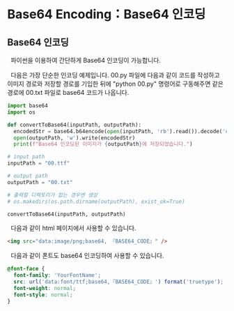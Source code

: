 # Base64 Encoding：Base64 인코딩

## Base64 인코딩

&nbsp; 파이썬을 이용하여 간단하게 Base64 인코딩이 가능합니다.

&nbsp; 다음은 가장 단순한 인코딩 예제입니다. 00.py 파일에 다음과 같이 코드를 작성하고 이미지 경로와 저장할 경로를 기입한 뒤에 "python 00.py" 명령어로 구동해주면 같은 경로에 00.txt 파일로 base64 코드가 나옵니다.

```py
import base64
import os

def convertToBase64(inputPath, outputPath):
  encodedStr = base64.b64encode(open(inputPath, 'rb').read()).decode('utf-8')
  open(outputPath, 'w').write(encodedStr)
  print(f"Base64 인코딩된 이미지가 {outputPath}에 저장되었습니다.")

# input path
inputPath = "00.ttf"

# output path
outputPath = "00.txt"

# 출력할 디렉토리가 없는 경우엔 생성
# os.makedirs(os.path.dirname(outputPath), exist_ok=True)

convertToBase64(inputPath, outputPath)
```

&nbsp; 다음과 같이 html 페이지에서 사용할 수 있습니다.

```html
<img src="data:image/png;base64, 『BASE64_CODE』" />
```

&nbsp; 다음과 같이 폰트도 base64 인코딩하여 사용할 수 있습니다.

```css
@font-face {
  font-family: 'YourFontName';
  src: url('data:font/ttf;base64,『BASE64_CODE』') format('truetype');
  font-weight: normal;
  font-style: normal;
}
```

